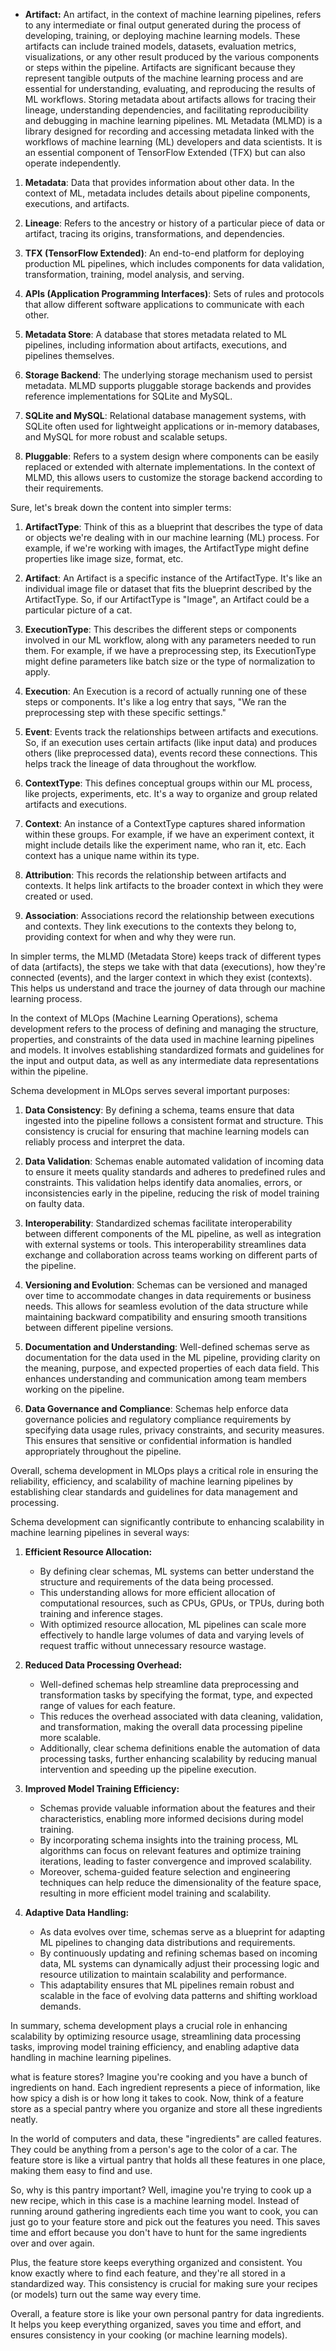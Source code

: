 - **Artifact:** An artifact, in the context of machine learning pipelines, refers to any intermediate or final output generated during the process of developing, training, or deploying machine learning models. These artifacts can include trained models, datasets, evaluation metrics, visualizations, or any other result produced by the various components or steps within the pipeline. Artifacts are significant because they represent tangible outputs of the machine learning process and are essential for understanding, evaluating, and reproducing the results of ML workflows. Storing metadata about artifacts allows for tracing their lineage, understanding dependencies, and facilitating reproducibility and debugging in machine learning pipelines.
ML Metadata (MLMD) is a library designed for recording and accessing metadata linked with the workflows of machine learning (ML) developers and data scientists. It is an essential component of TensorFlow Extended (TFX) but can also operate independently.

1. **Metadata**: Data that provides information about other data. In the context of ML, metadata includes details about pipeline components, executions, and artifacts.

2. **Lineage**: Refers to the ancestry or history of a particular piece of data or artifact, tracing its origins, transformations, and dependencies.

3. **TFX (TensorFlow Extended)**: An end-to-end platform for deploying production ML pipelines, which includes components for data validation, transformation, training, model analysis, and serving.

4. **APIs (Application Programming Interfaces)**: Sets of rules and protocols that allow different software applications to communicate with each other.

5. **Metadata Store**: A database that stores metadata related to ML pipelines, including information about artifacts, executions, and pipelines themselves.

6. **Storage Backend**: The underlying storage mechanism used to persist metadata. MLMD supports pluggable storage backends and provides reference implementations for SQLite and MySQL.

7. **SQLite and MySQL**: Relational database management systems, with SQLite often used for lightweight applications or in-memory databases, and MySQL for more robust and scalable setups.

8. **Pluggable**: Refers to a system design where components can be easily replaced or extended with alternate implementations. In the context of MLMD, this allows users to customize the storage backend according to their requirements.

Sure, let's break down the content into simpler terms:

1. **ArtifactType**: Think of this as a blueprint that describes the type of data or objects we're dealing with in our machine learning (ML) process. For example, if we're working with images, the ArtifactType might define properties like image size, format, etc.

2. **Artifact**: An Artifact is a specific instance of the ArtifactType. It's like an individual image file or dataset that fits the blueprint described by the ArtifactType. So, if our ArtifactType is "Image", an Artifact could be a particular picture of a cat.

3. **ExecutionType**: This describes the different steps or components involved in our ML workflow, along with any parameters needed to run them. For example, if we have a preprocessing step, its ExecutionType might define parameters like batch size or the type of normalization to apply.

4. **Execution**: An Execution is a record of actually running one of these steps or components. It's like a log entry that says, "We ran the preprocessing step with these specific settings."

5. **Event**: Events track the relationships between artifacts and executions. So, if an execution uses certain artifacts (like input data) and produces others (like preprocessed data), events record these connections. This helps track the lineage of data throughout the workflow.

6. **ContextType**: This defines conceptual groups within our ML process, like projects, experiments, etc. It's a way to organize and group related artifacts and executions.

7. **Context**: An instance of a ContextType captures shared information within these groups. For example, if we have an experiment context, it might include details like the experiment name, who ran it, etc. Each context has a unique name within its type.

8. **Attribution**: This records the relationship between artifacts and contexts. It helps link artifacts to the broader context in which they were created or used.

9. **Association**: Associations record the relationship between executions and contexts. They link executions to the contexts they belong to, providing context for when and why they were run.

In simpler terms, the MLMD (Metadata Store) keeps track of different types of data (artifacts), the steps we take with that data (executions), how they're connected (events), and the larger context in which they exist (contexts). This helps us understand and trace the journey of data through our machine learning process.

In the context of MLOps (Machine Learning Operations), schema development refers to the process of defining and managing the structure, properties, and constraints of the data used in machine learning pipelines and models. It involves establishing standardized formats and guidelines for the input and output data, as well as any intermediate data representations within the pipeline.

Schema development in MLOps serves several important purposes:

1. **Data Consistency**: By defining a schema, teams ensure that data ingested into the pipeline follows a consistent format and structure. This consistency is crucial for ensuring that machine learning models can reliably process and interpret the data.

2. **Data Validation**: Schemas enable automated validation of incoming data to ensure it meets quality standards and adheres to predefined rules and constraints. This validation helps identify data anomalies, errors, or inconsistencies early in the pipeline, reducing the risk of model training on faulty data.

3. **Interoperability**: Standardized schemas facilitate interoperability between different components of the ML pipeline, as well as integration with external systems or tools. This interoperability streamlines data exchange and collaboration across teams working on different parts of the pipeline.

4. **Versioning and Evolution**: Schemas can be versioned and managed over time to accommodate changes in data requirements or business needs. This allows for seamless evolution of the data structure while maintaining backward compatibility and ensuring smooth transitions between different pipeline versions.

5. **Documentation and Understanding**: Well-defined schemas serve as documentation for the data used in the ML pipeline, providing clarity on the meaning, purpose, and expected properties of each data field. This enhances understanding and communication among team members working on the pipeline.

6. **Data Governance and Compliance**: Schemas help enforce data governance policies and regulatory compliance requirements by specifying data usage rules, privacy constraints, and security measures. This ensures that sensitive or confidential information is handled appropriately throughout the pipeline.

Overall, schema development in MLOps plays a critical role in ensuring the reliability, efficiency, and scalability of machine learning pipelines by establishing clear standards and guidelines for data management and processing.

Schema development can significantly contribute to enhancing scalability in machine learning pipelines in several ways:

1. **Efficient Resource Allocation:**
   - By defining clear schemas, ML systems can better understand the structure and requirements of the data being processed.
   - This understanding allows for more efficient allocation of computational resources, such as CPUs, GPUs, or TPUs, during both training and inference stages.
   - With optimized resource allocation, ML pipelines can scale more effectively to handle large volumes of data and varying levels of request traffic without unnecessary resource wastage.

2. **Reduced Data Processing Overhead:**
   - Well-defined schemas help streamline data preprocessing and transformation tasks by specifying the format, type, and expected range of values for each feature.
   - This reduces the overhead associated with data cleaning, validation, and transformation, making the overall data processing pipeline more scalable.
   - Additionally, clear schema definitions enable the automation of data processing tasks, further enhancing scalability by reducing manual intervention and speeding up the pipeline execution.

3. **Improved Model Training Efficiency:**
   - Schemas provide valuable information about the features and their characteristics, enabling more informed decisions during model training.
   - By incorporating schema insights into the training process, ML algorithms can focus on relevant features and optimize training iterations, leading to faster convergence and improved scalability.
   - Moreover, schema-guided feature selection and engineering techniques can help reduce the dimensionality of the feature space, resulting in more efficient model training and scalability.

4. **Adaptive Data Handling:**
   - As data evolves over time, schemas serve as a blueprint for adapting ML pipelines to changing data distributions and requirements.
   - By continuously updating and refining schemas based on incoming data, ML systems can dynamically adjust their processing logic and resource utilization to maintain scalability and performance.
   - This adaptability ensures that ML pipelines remain robust and scalable in the face of evolving data patterns and shifting workload demands.

In summary, schema development plays a crucial role in enhancing scalability by optimizing resource usage, streamlining data processing tasks, improving model training efficiency, and enabling adaptive data handling in machine learning pipelines.


what is feature stores?
Imagine you're cooking and you have a bunch of ingredients on hand. Each ingredient represents a piece of information, like how spicy a dish is or how long it takes to cook. Now, think of a feature store as a special pantry where you organize and store all these ingredients neatly. 

In the world of computers and data, these "ingredients" are called features. They could be anything from a person's age to the color of a car. The feature store is like a virtual pantry that holds all these features in one place, making them easy to find and use.

So, why is this pantry important? Well, imagine you're trying to cook up a new recipe, which in this case is a machine learning model. Instead of running around gathering ingredients each time you want to cook, you can just go to your feature store and pick out the features you need. This saves time and effort because you don't have to hunt for the same ingredients over and over again.

Plus, the feature store keeps everything organized and consistent. You know exactly where to find each feature, and they're all stored in a standardized way. This consistency is crucial for making sure your recipes (or models) turn out the same way every time.

Overall, a feature store is like your own personal pantry for data ingredients. It helps you keep everything organized, saves you time and effort, and ensures consistency in your cooking (or machine learning models).